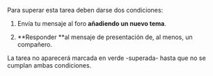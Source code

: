 Para superar esta tarea deben darse dos condiciones:

1. Envía tu mensaje al foro **añadiendo un nuevo tema**.

2. **Responder **al mensaje de presentación de, al menos, un compañero.

La tarea no aparecerá marcada en verde -superada- hasta que no se cumplan ambas condiciones.
